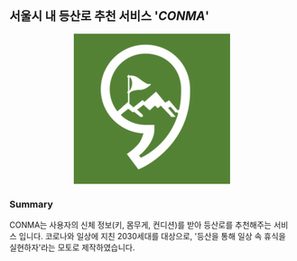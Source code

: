## 서울시 내 등산로 추천 서비스 '<i>CONMA</i>'

<center><img src="챗봇용 로고.png" alt="My Image"></center>

### Summary

CONMA는 사용자의 신체 정보(키, 몸무게, 컨디션)를 받아 등산로를 추천해주는 서비스 입니다. 
코로나와 일상에 지친 2030세대를 대상으로, '등산을 통해 일상 속 휴식을 실현하자'라는 모토로 제작하였습니다.

